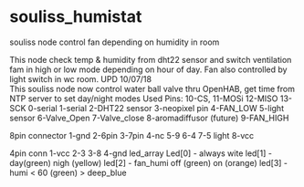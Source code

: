 # souliss_humistat
souliss node control fan depending on humidity in room

This node check temp & humidity from dht22 sensor and switch ventilation fam in high or low mode depending
on hour of day. Fan also controlled by light switch in wc room.
UPD 10/07/18  
This souliss node now control water ball valve thru OpenHAB, get time from NTP server to set day/night modes
Used Pins:
10-CS,
11-MOSi
12-MISO
13-SCK
0-serial
1-serial
2-DHT22 sensor
3-neopixel pin
4-FAN_LOW
5-light sensor
6-Valve_Open
7-Valve_close
8-aromadiffusor (future)
9-FAN_HIGH

8pin connector
1-gnd
2-6pin
3-7pin
4-nc
5-9
6-4
7-5 light
8-vcc


4pin conn
1-vcc
2-3
3-8
4-gnd
 led_array
 Led[0] - always wite
 led[1] - day(green) nigh (yellow)
 led[2] - fan_humi off (green) on (orange)
 led[3] -   humi < 60 (green)  > deep_blue
